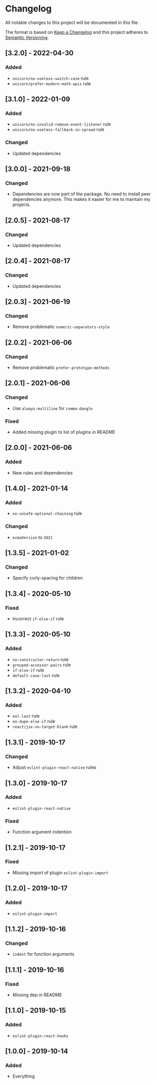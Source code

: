 # Changelog

All notable changes to this project will be documented in this file.

The format is based on [Keep a Changelog](http://keepachangelog.com/en/1.0.0/) and this project adheres to [Semantic Versioning](http://semver.org/spec/v2.0.0.html).

## [3.2.0] - 2022-04-30

### Added

- `unicorn/no-useless-switch-case` rule
- `unicorn/prefer-modern-math-apis` rule

## [3.1.0] - 2022-01-09

### Added

- `unicorn/no-invalid-remove-event-listener` rule
- `unicorn/no-useless-fallback-in-spread` rule

### Changed

- Updated dependencies

## [3.0.0] - 2021-09-18

### Changed

- Dependencies are now part of the package. No need to install peer dependencies anymore. This makes it easier for me to maintain my projects.

## [2.0.5] - 2021-08-17

### Changed

- Updated dependencies

## [2.0.4] - 2021-08-17

### Changed

- Updated dependencies

## [2.0.3] - 2021-06-19

### Changed

- Remove problematic `numeric-separators-style`

## [2.0.2] - 2021-06-06

### Changed

- Remove problematic `prefer-prototype-methods`

## [2.0.1] - 2021-06-06

### Changed

- Use `always-multiline` for `comma-dangle`

### Fixed

- Added missing plugin to list of plugins in README

## [2.0.0] - 2021-06-06

### Added

- New rules and dependencies

## [1.4.0] - 2021-01-14

### Added

- `no-unsafe-optional-chaining` rule

### Changed

- `ecmaVersion` to `2021`

## [1.3.5] - 2021-01-02

### Changed

- Specify curly-spacing for children

## [1.3.4] - 2020-05-10

### Fixed

- Incorrect `if-else-if` rule

## [1.3.3] - 2020-05-10

### Added

- `no-constructor-return` rule
- `grouped-accessor-pairs` rule
- `if-else-if` rule
- `default-case-last` rule

## [1.3.2] - 2020-04-10

### Added

- `eol-last` rule
- `no-dupe-else-if` rule
- `react/jsx-no-target-blank` rule

## [1.3.1] - 2019-10-17

### Changed

- Adjust `eslint-plugin-react-native` rules

## [1.3.0] - 2019-10-17

### Added

- `eslint-plugin-react-native`

### Fixed

- Function argument indention

## [1.2.1] - 2019-10-17

### Fixed

- Missing import of plugin `eslint-plugin-import`

## [1.2.0] - 2019-10-17

### Added

- `eslint-plugin-import`

## [1.1.2] - 2019-10-16

### Changed

- `indent` for function arguments

## [1.1.1] - 2019-10-16

### Fixed

- Missing dep in README

## [1.1.0] - 2019-10-15

### Added

- `eslint-plugin-react-hooks`

## [1.0.0] - 2019-10-14

### Added

- Everything